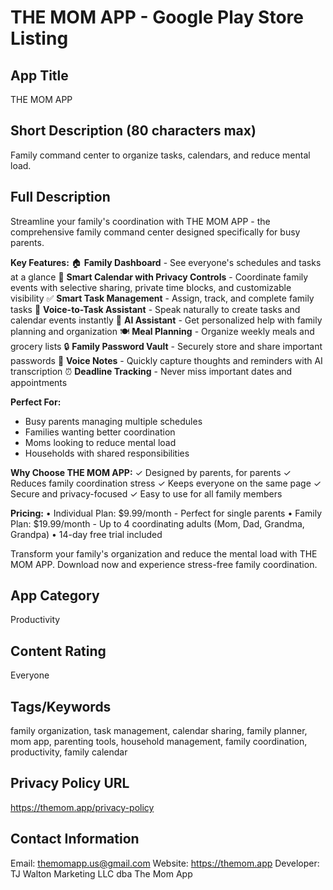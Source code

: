 # THE MOM APP - Google Play Store Listing

## App Title
THE MOM APP

## Short Description (80 characters max)
Family command center to organize tasks, calendars, and reduce mental load.

## Full Description
Streamline your family's coordination with THE MOM APP - the comprehensive family command center designed specifically for busy parents.

**Key Features:**
🏠 **Family Dashboard** - See everyone's schedules and tasks at a glance
📅 **Smart Calendar with Privacy Controls** - Coordinate family events with selective sharing, private time blocks, and customizable visibility
✅ **Smart Task Management** - Assign, track, and complete family tasks
🎤 **Voice-to-Task Assistant** - Speak naturally to create tasks and calendar events instantly
🤖 **AI Assistant** - Get personalized help with family planning and organization
🍽️ **Meal Planning** - Organize weekly meals and grocery lists
🔒 **Family Password Vault** - Securely store and share important passwords
📝 **Voice Notes** - Quickly capture thoughts and reminders with AI transcription
⏰ **Deadline Tracking** - Never miss important dates and appointments

**Perfect For:**
- Busy parents managing multiple schedules
- Families wanting better coordination
- Moms looking to reduce mental load
- Households with shared responsibilities

**Why Choose THE MOM APP:**
✓ Designed by parents, for parents
✓ Reduces family coordination stress
✓ Keeps everyone on the same page
✓ Secure and privacy-focused
✓ Easy to use for all family members

**Pricing:**
• Individual Plan: $9.99/month - Perfect for single parents
• Family Plan: $19.99/month - Up to 4 coordinating adults (Mom, Dad, Grandma, Grandpa)
• 14-day free trial included

Transform your family's organization and reduce the mental load with THE MOM APP. Download now and experience stress-free family coordination.

## App Category
Productivity

## Content Rating
Everyone

## Tags/Keywords
family organization, task management, calendar sharing, family planner, mom app, parenting tools, household management, family coordination, productivity, family calendar

## Privacy Policy URL
https://themom.app/privacy-policy

## Contact Information
Email: themomapp.us@gmail.com
Website: https://themom.app
Developer: TJ Walton Marketing LLC dba The Mom App